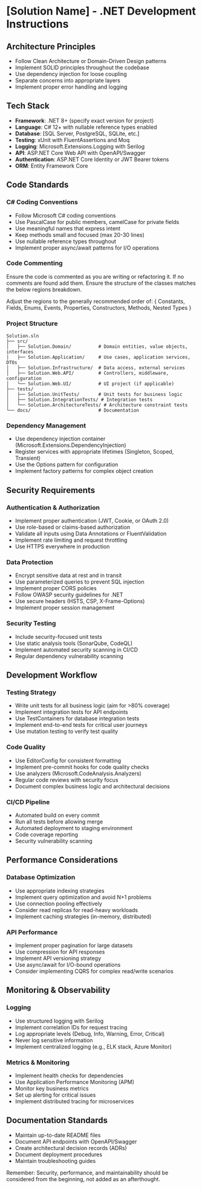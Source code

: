 # [Solution Name] - .NET Development Instructions

## Architecture Principles
- Follow Clean Architecture or Domain-Driven Design patterns
- Implement SOLID principles throughout the codebase
- Use dependency injection for loose coupling
- Separate concerns into appropriate layers
- Implement proper error handling and logging

## Tech Stack
- **Framework**: .NET 8+ (specify exact version for project)
- **Language**: C# 12+ with nullable reference types enabled
- **Database**: [SQL Server, PostgreSQL, SQLite, etc.]
- **Testing**: xUnit with FluentAssertions and Moq
- **Logging**: Microsoft.Extensions.Logging with Serilog
- **API**: ASP.NET Core Web API with OpenAPI/Swagger
- **Authentication**: ASP.NET Core Identity or JWT Bearer tokens
- **ORM**: Entity Framework Core

## Code Standards

### C# Coding Conventions
- Follow Microsoft C# coding conventions
- Use PascalCase for public members, camelCase for private fields
- Use meaningful names that express intent
- Keep methods small and focused (max 20-30 lines)
- Use nullable reference types throughout
- Implement proper async/await patterns for I/O operations

### Code Commenting
Ensure the code is commented as you are writing or refactoring it.  If no comments are found add them.  Ensure the structure of the classes matches the below regions breakdown.

Adjust the regions to the generally recommended order of: 
{ Constants, Fields, Enums, Events, Properties, Constructors, Methods, Nested Types }

### Project Structure
```
Solution.sln
├── src/
│   ├── Solution.Domain/          # Domain entities, value objects, interfaces
│   ├── Solution.Application/     # Use cases, application services, DTOs
│   ├── Solution.Infrastructure/  # Data access, external services
│   ├── Solution.Web.API/         # Controllers, middleware, configuration
│   └── Solution.Web.UI/          # UI project (if applicable)
├── tests/
│   ├── Solution.UnitTests/       # Unit tests for business logic
│   ├── Solution.IntegrationTests/ # Integration tests
│   └── Solution.ArchitectureTests/ # Architecture constraint tests
└── docs/                         # Documentation
```

### Dependency Management
- Use dependency injection container (Microsoft.Extensions.DependencyInjection)
- Register services with appropriate lifetimes (Singleton, Scoped, Transient)
- Use the Options pattern for configuration
- Implement factory patterns for complex object creation

## Security Requirements

### Authentication & Authorization
- Implement proper authentication (JWT, Cookie, or OAuth 2.0)
- Use role-based or claims-based authorization
- Validate all inputs using Data Annotations or FluentValidation
- Implement rate limiting and request throttling
- Use HTTPS everywhere in production

### Data Protection
- Encrypt sensitive data at rest and in transit
- Use parameterized queries to prevent SQL injection
- Implement proper CORS policies
- Follow OWASP security guidelines for .NET
- Use secure headers (HSTS, CSP, X-Frame-Options)
- Implement proper session management

### Security Testing
- Include security-focused unit tests
- Use static analysis tools (SonarQube, CodeQL)
- Implement automated security scanning in CI/CD
- Regular dependency vulnerability scanning

## Development Workflow

### Testing Strategy
- Write unit tests for all business logic (aim for >80% coverage)
- Implement integration tests for API endpoints
- Use TestContainers for database integration tests
- Implement end-to-end tests for critical user journeys
- Use mutation testing to verify test quality

### Code Quality
- Use EditorConfig for consistent formatting
- Implement pre-commit hooks for code quality checks
- Use analyzers (Microsoft.CodeAnalysis.Analyzers)
- Regular code reviews with security focus
- Document complex business logic and architectural decisions

### CI/CD Pipeline
- Automated build on every commit
- Run all tests before allowing merge
- Automated deployment to staging environment
- Code coverage reporting
- Security vulnerability scanning

## Performance Considerations

### Database Optimization
- Use appropriate indexing strategies
- Implement query optimization and avoid N+1 problems
- Use connection pooling effectively
- Consider read replicas for read-heavy workloads
- Implement caching strategies (in-memory, distributed)

### API Performance
- Implement proper pagination for large datasets
- Use compression for API responses
- Implement API versioning strategy
- Use async/await for I/O-bound operations
- Consider implementing CQRS for complex read/write scenarios

## Monitoring & Observability

### Logging
- Use structured logging with Serilog
- Implement correlation IDs for request tracing
- Log appropriate levels (Debug, Info, Warning, Error, Critical)
- Never log sensitive information
- Implement centralized logging (e.g., ELK stack, Azure Monitor)

### Metrics & Monitoring
- Implement health checks for dependencies
- Use Application Performance Monitoring (APM)
- Monitor key business metrics
- Set up alerting for critical issues
- Implement distributed tracing for microservices

## Documentation Standards
- Maintain up-to-date README files
- Document API endpoints with OpenAPI/Swagger
- Create architectural decision records (ADRs)
- Document deployment procedures
- Maintain troubleshooting guides

Remember: Security, performance, and maintainability should be considered from the beginning, not added as an afterthought.